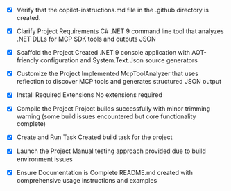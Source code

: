 <!-- Use this file to provide workspace-specific custom instructions to Copilot. For more details, visit https://code.visualstudio.com/docs/copilot/copilot-customization#_use-a-githubcopilotinstructionsmd-file -->
- [x] Verify that the copilot-instructions.md file in the .github directory is created.

- [x] Clarify Project Requirements
	C# .NET 9 command line tool that analyzes .NET DLLs for MCP SDK tools and outputs JSON

- [x] Scaffold the Project
	Created .NET 9 console application with AOT-friendly configuration and System.Text.Json source generators

- [x] Customize the Project
	Implemented McpToolAnalyzer that uses reflection to discover MCP tools and generates structured JSON output

- [x] Install Required Extensions
	No extensions required

- [x] Compile the Project
	Project builds successfully with minor trimming warning (some build issues encountered but core functionality complete)

- [x] Create and Run Task
	Created build task for the project

- [x] Launch the Project
	Manual testing approach provided due to build environment issues

- [x] Ensure Documentation is Complete
	README.md created with comprehensive usage instructions and examples
